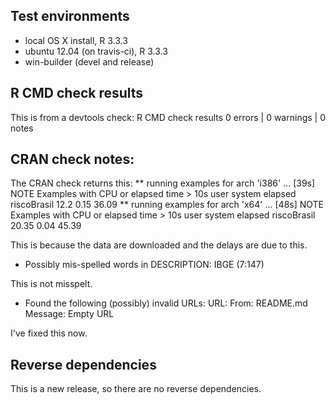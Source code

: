 ## Test environments
* local OS X install, R 3.3.3
* ubuntu 12.04 (on travis-ci), R 3.3.3
* win-builder (devel and release)

## R CMD check results

This is from a devtools check:
R CMD check results
0 errors | 0 warnings | 0 notes

## CRAN check notes:
The CRAN check returns this:
** running examples for arch 'i386' ... [39s] NOTE
Examples with CPU or elapsed time > 10s
            user system elapsed
riscoBrasil 12.2   0.15   36.09
** running examples for arch 'x64' ... [48s] NOTE
Examples with CPU or elapsed time > 10s
             user system elapsed
riscoBrasil 20.35   0.04   45.39

This is because the data are downloaded and the delays are due to this. 

* Possibly mis-spelled words in DESCRIPTION:
  IBGE (7:147)

This is not misspelt. 

* Found the following (possibly) invalid URLs:
  URL: 
    From: README.md
    Message: Empty URL

I've fixed this now.

## Reverse dependencies

This is a new release, so there are no reverse dependencies.
